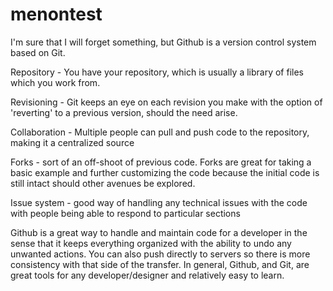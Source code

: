 # menontest
I'm sure that I will forget something, but Github is a version control system based on Git. 

Repository - You have your repository, which is usually a library of files which you work from. 

Revisioning - Git keeps an eye on each revision you make with the option of 'reverting' to a previous version, should the need arise. 

Collaboration - Multiple people can pull and push code to the repository, making it a centralized source

Forks - sort of an off-shoot of previous code. Forks are great for taking a basic example and further customizing the code because the initial code is still intact should other avenues be explored.

Issue system - good way of handling any technical issues with the code with people being able to respond to particular sections

Github is a great way to handle and maintain code for a developer in the sense that it keeps everything organized with the ability to undo any unwanted actions. You can also push directly to servers so there is more consistency with that side of the transfer. In general, Github, and Git, are great tools for any developer/designer and relatively easy to learn.

